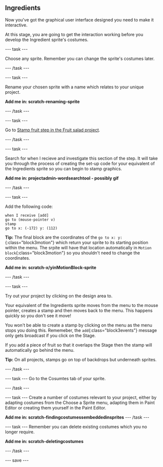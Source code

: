 ## Ingredients
Now you've got the graphical user interface designed you need to make it interactive.

At this stage, you are going to get the interaction working before you develop the Ingredient sprite's costumes. 

--- task ---

Choose any sprite. Remember you can change the sprite's costumes later.

--- /task ---

--- task ---

Rename your chosen sprite with a name which relates to your unique project.

**Add me in: scratch-renaming-sprite**

--- /task ---

--- task ---

Go to [Stamp fruit step in the Fruit salad project](https://learning-admin.raspberrypi.org/en/projects/fruit-salad/1). 

--- /task ---

--- task ---

Search for when I recieve and investigate this section of the step. It will take you through the process of creating the set-up code for your equivalent of the Ingredients sprite so you can begin to stamp graphics.

**Add me in: projectadmin-wordsearchtool - possibly gif**

--- /task ---

--- task ---

Add the following code:
```blocks3
when I receive [add]
go to (mouse-pointer v)
stamp
go to x: (-172) y: (112)
```

**Tip:** The final block are the coordinates of the `go to x: y:`{:class="block3motion"} which return your sprite to its starting position within the menu. The srpite will have that location automatically in `Motion block`{:class="block3motion"} so you shouldn't need to change the coordinates.

**Add me in: scratch-x/yinMotionBlock-sprite**

--- /task ---

--- task ---

Try out your project by clicking on the design area to.

Your equivalent of the Ingredients sprite moves from the menu to the mouse pointer, creates a stamp and then moves back to the menu. This happens quickly so you don't see it move!

You won't be able to create a stamp by clicking on the menu as the menu stops you doing this. Rememeber, the `add`{:class="block3events"} message only gets broadcast if you click on the Stage.

If you add a piece of fruit so that it overlaps the Stage then the stamp will automatically go behind the menu. 

**Tip:** On all projects, stamps go on top of backdrops but underneath sprites. 

--- /task ---

--- task ---
Go to the Cosumtes tab of your sprite.

--- /task ---

--- task ---
Create a number of costumes relevant to your project, either by adapting costumes from the Choose a Sprite menu, adapting them in Paint Editor or creating them yourself in the Paint Editor. 

**Add me in: scratch-findingcostumessembeddedinsprites**
--- /task ---

--- task ---
Remember you can delete existing costumes which you no longer require.

**Add me in: scratch-deletingcostumes**

--- /task ---

--- save ---

